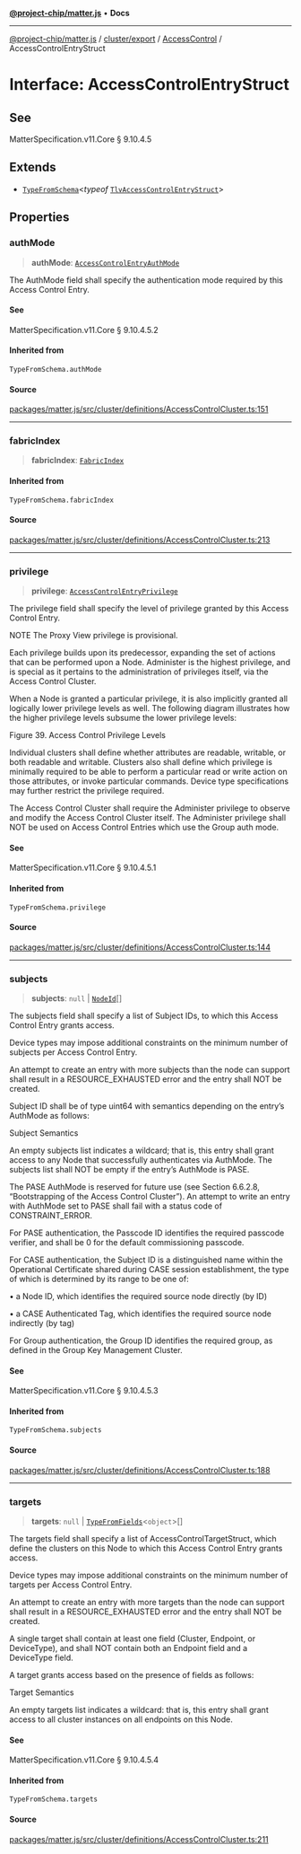 [**@project-chip/matter.js**](../../../../../README.md) • **Docs**

***

[@project-chip/matter.js](../../../../../modules.md) / [cluster/export](../../../README.md) / [AccessControl](../README.md) / AccessControlEntryStruct

# Interface: AccessControlEntryStruct

## See

MatterSpecification.v11.Core § 9.10.4.5

## Extends

- [`TypeFromSchema`](../../../../../tlv/export/README.md#typefromschemas)\<*typeof* [`TlvAccessControlEntryStruct`](../README.md#tlvaccesscontrolentrystruct)\>

## Properties

### authMode

> **authMode**: [`AccessControlEntryAuthMode`](../enumerations/AccessControlEntryAuthMode.md)

The AuthMode field shall specify the authentication mode required by this Access Control Entry.

#### See

MatterSpecification.v11.Core § 9.10.4.5.2

#### Inherited from

`TypeFromSchema.authMode`

#### Source

[packages/matter.js/src/cluster/definitions/AccessControlCluster.ts:151](https://github.com/project-chip/matter.js/blob/7a8cbb56b87d4ccf34bec5a9a95ab40a1711324f/packages/matter.js/src/cluster/definitions/AccessControlCluster.ts#L151)

***

### fabricIndex

> **fabricIndex**: [`FabricIndex`](../../../../../datatype/export/README.md#fabricindex)

#### Inherited from

`TypeFromSchema.fabricIndex`

#### Source

[packages/matter.js/src/cluster/definitions/AccessControlCluster.ts:213](https://github.com/project-chip/matter.js/blob/7a8cbb56b87d4ccf34bec5a9a95ab40a1711324f/packages/matter.js/src/cluster/definitions/AccessControlCluster.ts#L213)

***

### privilege

> **privilege**: [`AccessControlEntryPrivilege`](../enumerations/AccessControlEntryPrivilege.md)

The privilege field shall specify the level of privilege granted by this Access Control Entry.

NOTE The Proxy View privilege is provisional.

Each privilege builds upon its predecessor, expanding the set of actions that can be performed upon a Node.
Administer is the highest privilege, and is special as it pertains to the administration of privileges
itself, via the Access Control Cluster.

When a Node is granted a particular privilege, it is also implicitly granted all logically lower privilege
levels as well. The following diagram illustrates how the higher privilege levels subsume the lower
privilege levels:

Figure 39. Access Control Privilege Levels

Individual clusters shall define whether attributes are readable, writable, or both readable and writable.
Clusters also shall define which privilege is minimally required to be able to perform a particular read or
write action on those attributes, or invoke particular commands. Device type specifications may further
restrict the privilege required.

The Access Control Cluster shall require the Administer privilege to observe and modify the Access Control
Cluster itself. The Administer privilege shall NOT be used on Access Control Entries which use the Group
auth mode.

#### See

MatterSpecification.v11.Core § 9.10.4.5.1

#### Inherited from

`TypeFromSchema.privilege`

#### Source

[packages/matter.js/src/cluster/definitions/AccessControlCluster.ts:144](https://github.com/project-chip/matter.js/blob/7a8cbb56b87d4ccf34bec5a9a95ab40a1711324f/packages/matter.js/src/cluster/definitions/AccessControlCluster.ts#L144)

***

### subjects

> **subjects**: `null` \| [`NodeId`](../../../../../datatype/export/README.md#nodeid)[]

The subjects field shall specify a list of Subject IDs, to which this Access Control Entry grants access.

Device types may impose additional constraints on the minimum number of subjects per Access Control Entry.

An attempt to create an entry with more subjects than the node can support shall result in a
RESOURCE_EXHAUSTED error and the entry shall NOT be created.

Subject ID shall be of type uint64 with semantics depending on the entry’s AuthMode as follows:

Subject Semantics

An empty subjects list indicates a wildcard; that is, this entry shall grant access to any Node that
successfully authenticates via AuthMode. The subjects list shall NOT be empty if the entry’s AuthMode is
PASE.

The PASE AuthMode is reserved for future use (see Section 6.6.2.8, “Bootstrapping of the Access Control
Cluster”). An attempt to write an entry with AuthMode set to PASE shall fail with a status code of
CONSTRAINT_ERROR.

For PASE authentication, the Passcode ID identifies the required passcode verifier, and shall be 0 for the
default commissioning passcode.

For CASE authentication, the Subject ID is a distinguished name within the Operational Certificate shared
during CASE session establishment, the type of which is determined by its range to be one of:

  • a Node ID, which identifies the required source node directly (by ID)

  • a CASE Authenticated Tag, which identifies the required source node indirectly (by tag)

For Group authentication, the Group ID identifies the required group, as defined in the Group Key Management
Cluster.

#### See

MatterSpecification.v11.Core § 9.10.4.5.3

#### Inherited from

`TypeFromSchema.subjects`

#### Source

[packages/matter.js/src/cluster/definitions/AccessControlCluster.ts:188](https://github.com/project-chip/matter.js/blob/7a8cbb56b87d4ccf34bec5a9a95ab40a1711324f/packages/matter.js/src/cluster/definitions/AccessControlCluster.ts#L188)

***

### targets

> **targets**: `null` \| [`TypeFromFields`](../../../../../tlv/export/README.md#typefromfieldsf)\<`object`\>[]

The targets field shall specify a list of AccessControlTargetStruct, which define the clusters on this Node
to which this Access Control Entry grants access.

Device types may impose additional constraints on the minimum number of targets per Access Control Entry.

An attempt to create an entry with more targets than the node can support shall result in a
RESOURCE_EXHAUSTED error and the entry shall NOT be created.

A single target shall contain at least one field (Cluster, Endpoint, or DeviceType), and shall NOT contain
both an Endpoint field and a DeviceType field.

A target grants access based on the presence of fields as follows:

Target Semantics

An empty targets list indicates a wildcard: that is, this entry shall grant access to all cluster instances
on all endpoints on this Node.

#### See

MatterSpecification.v11.Core § 9.10.4.5.4

#### Inherited from

`TypeFromSchema.targets`

#### Source

[packages/matter.js/src/cluster/definitions/AccessControlCluster.ts:211](https://github.com/project-chip/matter.js/blob/7a8cbb56b87d4ccf34bec5a9a95ab40a1711324f/packages/matter.js/src/cluster/definitions/AccessControlCluster.ts#L211)

